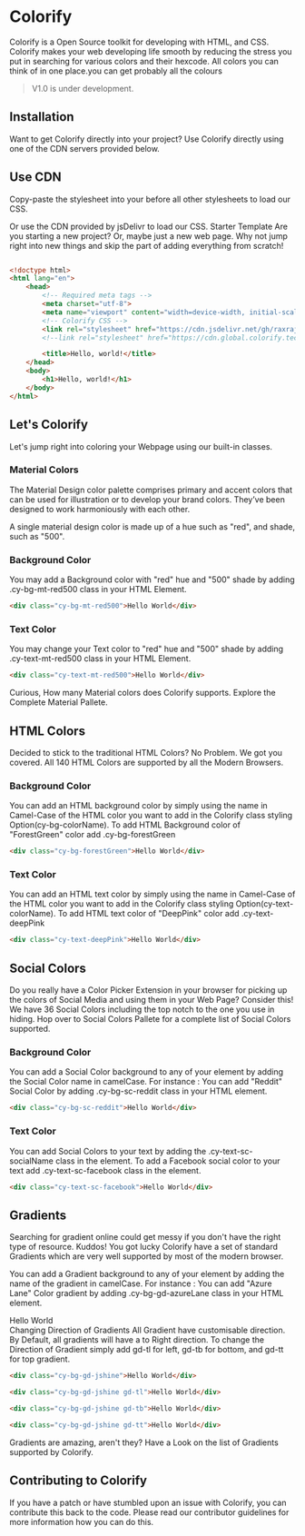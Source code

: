 # Colorify
Colorify is a Open Source toolkit for developing with HTML, and CSS. Colorify makes your web developing life smooth by reducing the stress you put in searching for various colors and their hexcode. All colors you can think of in one place.you can get probably all the colours

> V1.0 is under development.

## Installation
Want to get Colorify directly into your project? Use Colorify directly using one of the CDN servers provided below.

## Use CDN
Copy-paste the stylesheet into your before all other stylesheets to load our CSS.

<link rel="stylesheet" href="https://cdn.global.colorify.tech/src/minified/colorify.min.css">
Or use the CDN provided by jsDelivr to load our CSS.

<link rel="stylesheet" href="https://cdn.jsdelivr.net/gh/raxraj/colorify/src/minified/colorify.min.css">
Starter Template
Are you starting a new project? Or, maybe just a new web page. Why not jump right into new things and skip the part of adding everything from scratch!

```html

<!doctype html>
<html lang="en">
	<head>
		<!-- Required meta tags -->
		<meta charset="utf-8">
		<meta name="viewport" content="width=device-width, initial-scale=1, shrink-to-fit=no">
		<!-- Colorify CSS -->
		<link rel="stylesheet" href="https://cdn.jsdelivr.net/gh/raxraj/colorify/src/minified/colorify.min.css">
		<!--link rel="stylesheet" href="https://cdn.global.colorify.tech/src/minified/colorify.min.css"-->

		<title>Hello, world!</title>
	</head>
	<body>
		<h1>Hello, world!</h1>
	</body>
</html>
```


## Let's Colorify
Let's jump right into coloring your Webpage using our built-in classes.

### Material Colors
The Material Design color palette comprises primary and accent colors that can be used for illustration or to develop your brand colors. They’ve been designed to work harmoniously with each other.

A single material design color is made up of a hue such as "red", and shade, such as "500".

### Background Color
You may add a Background color with "red" hue and "500" shade by adding .cy-bg-mt-red500 class in your HTML Element.
```html
<div class="cy-bg-mt-red500">Hello World</div>
```
### Text Color
You may change your Text color to "red" hue and "500" shade by adding .cy-text-mt-red500 class in your HTML Element.
```html
<div class="cy-text-mt-red500">Hello World</div>
```
Curious, How many Material colors does Colorify supports. Explore the Complete Material Pallete.

## HTML Colors
Decided to stick to the traditional HTML Colors? No Problem. We got you covered. All 140 HTML Colors are supported by all the Modern Browsers.

### Background Color
You can add an HTML background color by simply using the name in Camel-Case of the HTML color you want to add in the Colorify class styling Option(cy-bg-colorName). To add HTML Background color of "ForestGreen" color add .cy-bg-forestGreen
```html
<div class="cy-bg-forestGreen">Hello World</div>
```
### Text Color
You can add an HTML text color by simply using the name in Camel-Case of the HTML color you want to add in the Colorify class styling Option(cy-text-colorName). To add HTML text color of "DeepPink" color add .cy-text-deepPink
```html
<div class="cy-text-deepPink">Hello World</div>
```
## Social Colors
Do you really have a Color Picker Extension in your browser for picking up the colors of Social Media and using them in your Web Page? Consider this! We have 36 Social Colors including the top notch to the one you use in hiding. Hop over to Social Colors Pallete for a complete list of Social Colors supported.

### Background Color
You can add a Social Color background to any of your element by adding the Social Color name in camelCase. For instance : You can add "Reddit" Social Color by adding .cy-bg-sc-reddit class in your HTML element.
```html
<div class="cy-bg-sc-reddit">Hello World</div>
```
### Text Color
You can add Social Colors to your text by adding the .cy-text-sc-socialName class in the element. To add a Facebook social color to your text add .cy-text-sc-facebook class in the element.
```html
<div class="cy-text-sc-facebook">Hello World</div>
```
## Gradients
Searching for gradient online could get messy if you don't have the right type of resource. Kuddos! You got lucky Colorify have a set of standard Gradients which are very well supported by most of the modern browser.

You can add a Gradient background to any of your element by adding the name of the gradient in camelCase. For instance : You can add "Azure Lane" Color gradient by adding .cy-bg-gd-azureLane class in your HTML element.

<div class="cy-bg-gd-azureLane">Hello World</div>
Changing Direction of Gradients
All Gradient have customisable direction. By Default, all gradients will have a to Right direction. To change the Direction of Gradient simply add gd-tl for left, gd-tb for bottom, and gd-tt for top gradient.

```html
<div class="cy-bg-gd-jshine">Hello World</div>

<div class="cy-bg-gd-jshine gd-tl">Hello World</div>

<div class="cy-bg-gd-jshine gd-tb">Hello World</div>

<div class="cy-bg-gd-jshine gd-tt">Hello World</div>
```

Gradients are amazing, aren't they? Have a Look on the list of Gradients supported by Colorify.

## Contributing to Colorify
If you have a patch or have stumbled upon an issue with Colorify, you can contribute this back to the code. Please read our contributor guidelines for more information how you can do this.
